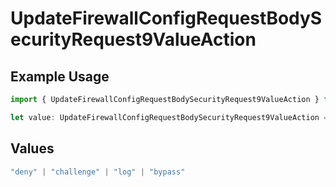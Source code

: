 # UpdateFirewallConfigRequestBodySecurityRequest9ValueAction

## Example Usage

```typescript
import { UpdateFirewallConfigRequestBodySecurityRequest9ValueAction } from "@vercel/sdk/models/updatefirewallconfigop.js";

let value: UpdateFirewallConfigRequestBodySecurityRequest9ValueAction = "deny";
```

## Values

```typescript
"deny" | "challenge" | "log" | "bypass"
```